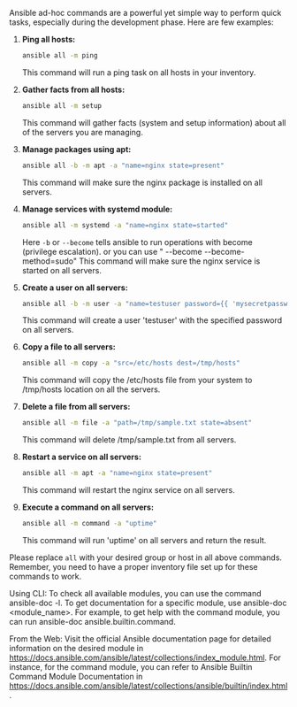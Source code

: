 Ansible ad-hoc commands are a powerful yet simple way to perform quick tasks, especially during the development phase. Here are few examples:

1. **Ping all hosts:** 

    ```bash
    ansible all -m ping
    ```
    This command will run a ping task on all hosts in your inventory.

2. **Gather facts from all hosts:**

    ```bash
    ansible all -m setup
    ```
    This command will gather facts (system and setup information) about all of the servers you are managing.

3. **Manage packages using apt:**

    ```bash
    ansible all -b -m apt -a "name=nginx state=present"
    ```
    This command will make sure the nginx package is installed on all servers.

4. **Manage services with systemd module:**

    ```bash
    ansible all -m systemd -a "name=nginx state=started"
    ```
    Here `-b` or `--become` tells ansible to run operations with become (privilege escalation). or you can use " --become --become-method=sudo"
    This command will make sure the nginx service is started on all servers.

5. **Create a user on all servers:**

    ```bash
    ansible all -b -m user -a "name=testuser password={{ 'mysecretpassword' | password_hash('sha512') }}"
    ```
    This command will create a user 'testuser' with the specified password on all servers.

6. **Copy a file to all servers:**

    ```bash
    ansible all -m copy -a "src=/etc/hosts dest=/tmp/hosts"
    ```
    This command will copy the /etc/hosts file from your system to /tmp/hosts location on all the servers.

7. **Delete a file from all servers:**

    ```bash
    ansible all -m file -a "path=/tmp/sample.txt state=absent"
    ```
    This command will delete /tmp/sample.txt from all servers.

8. **Restart a service on all servers:**

    ```bash
    ansible all -m apt -a "name=nginx state=present"
    ```
    This command will restart the nginx service on all servers.

9. **Execute a command on all servers:**

    ```bash
    ansible all -m command -a "uptime"
    ```
    This command will run 'uptime' on all servers and return the result. 

Please replace `all` with your desired group or host in all above commands. Remember, you need to have a proper inventory file set up for these commands to work.


Using CLI:
To check all available modules, you can use the command ansible-doc -l.
To get documentation for a specific module, use ansible-doc <module_name>. For example, to get help with the command module, you can run ansible-doc ansible.builtin.command.

From the Web:
Visit the official Ansible documentation page for detailed information on the desired module in https://docs.ansible.com/ansible/latest/collections/index_module.html. For instance, for the command module, you can refer to Ansible Builtin Command Module Documentation in https://docs.ansible.com/ansible/latest/collections/ansible/builtin/index.html.
